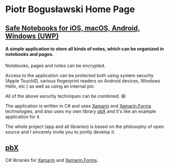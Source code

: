 ## 
# Piotr Bogusławski Home Page

## [Safe Notebooks for iOS, macOS, Android, Windows (UWP)](https://github.com/boguslawski-piotr/SafeNotebooks)

#### A simple application to store all kinds of notes, which can be organized in notebooks and pages.

Notebooks, pages and notes can be encrypted. 

Access to the application can be protected both using system security (Apple TouchID, various fingerprint readers on Android devices, Windows Hello, etc.) as well as using an internal pin.

All of the above security techniques can be combined. :smile:

The application is written in C# and uses [Xamarin](https://github.com/xamarin) and [Xamarin.Forms](https://github.com/xamarin/Xamarin.Forms) technologies, and also uses my own library [pbX](https://github.com/boguslawski-piotr/pbX) and it's like an example application for it.

The whole project (app and all libraries) is based on the philosophy of open source and I sincerely invite you to jointly develop it.

## [pbX](https://github.com/boguslawski-piotr/pbX)

C# libraries for [Xamarin](https://github.com/xamarin) and [Xamarin.Forms](https://github.com/xamarin/Xamarin.Forms).
